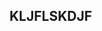 <html>
  <head>
    <script>
      alert("Ting")
      </script>
  </head>
  <body>
    <h2>KLJFLSKDJF</h2>
  </body>
</html>
